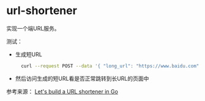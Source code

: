 # url-shortener

实现一个端URL服务。

测试：
- 生成短URL
    ```bash
      curl --request POST --data '{ "long_url": "https://www.baidu.com", "user_id" : "e0dba740-fc4b-4977-872c-d360239e6b10" }' http://localhost:9808/create-short-url
    ```
- 然后访问生成的短URL看是否正常跳转到长URL的页面中

参考来源：
[Let's build a URL shortener in Go](https://www.eddywm.com/lets-build-a-url-shortener-in-go)

